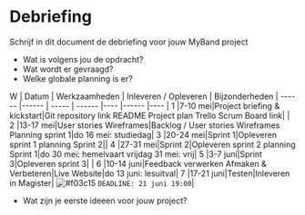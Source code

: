 # Debriefing

Schrijf in dit document de debriefing voor jouw MyBand project

* Wat is volgens jou de opdracht?
* Wat wordt er gevraagd?
* Welke globale planning is er?

 W | Datum | Werkzaamheden | Inleveren / Opleveren | Bijzonderheden |
 ------ |------ | ----- | ------ |---- |------ |---- | 
 1 |7-10 mei|Project briefing & kickstart|Git repository link README Project plan Trello Scrum Board link| |
 2 |13-17 mei|User stories Wireframes|Backlog / User stories Wireframes Planning sprint 1|do 16 mei: studiedag|
 3 |20-24 mei|Sprint 1|Opleveren sprint 1 planning Sprint 2||
 4 |27-31 mei|Sprint 2|Opleveren sprint 2 planning Sprint 1|do 30 mei: hemelvaart vrijdag 31 mei: vrij|
 5 |3-7 juni|Sprint 3|Opleveren sprint 3| |
 6 |10-14 juni|Feedback verwerken Afmaken & Verbeteren|Live Website|do 13 juni: lesuitval|
 7 |17-21 juni|Testen|Inleveren in Magister| ![#f03c15](https://placehold.it/15/f03c15/000000?text=+) `DEADLINE: 21 juni 19:00`|
* Wat zijn je eerste ideeen voor jouw project?
